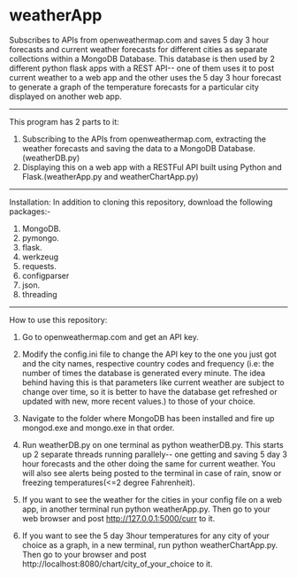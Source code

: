 # weatherApp
Subscribes to APIs from openweathermap.com and saves 5 day 3 hour forecasts and current weather forecasts for different cities as separate collections within a MongoDB Database. This database is then used by 2 different python flask apps with a REST API-- one of them uses it to post current weather to a web app and the other uses the 5 day 3 hour forecast to generate a graph of the temperature forecasts for a particular city displayed on another web app.

----------------------------------------------------------------------------------------------------------------------------------------

This program has 2 parts to it:
1. Subscribing to the APIs from openweathermap.com, extracting the weather forecasts and saving the data to a MongoDB Database.(weatherDB.py)
2. Displaying this on a web app with a RESTFul API built using Python and Flask.(weatherApp.py and weatherChartApp.py)

----------------------------------------------------------------------------------------------------------------------------------------

Installation:
In addition to cloning this repository, download the following packages:-
1. MongoDB.
2. pymongo.
3. flask.
4. werkzeug
5. requests.
6. configparser
7. json.
8. threading

----------------------------------------------------------------------------------------------------------------------------------------

How to use this repository:

1. Go to openweathermap.com and get an API key.

2. Modify the config.ini file to change the API key to the one you just got and the city names, respective country codes and frequency (i.e: the number of times the database is generated every minute. The idea behind having this is that parameters like current weather are subject to change over time, so it is better to have the database get refreshed or updated with new, more recent values.) to those of your choice.

3. Navigate to the folder where MongoDB has been installed and fire up mongod.exe and mongo.exe in that order.

4. Run weatherDB.py on one terminal as python weatherDB.py. This starts up 2 separate threads running parallely-- one getting and saving 5 day 3 hour forecasts and the other doing the same for current weather. You will also see alerts being posted to the terminal in case of rain, snow or freezing temperatures(<=2 degree Fahrenheit).

5. If you want to see the weather for the cities in your config file on a web app, in another terminal run python weatherApp.py. Then go to your web browser and post http://127.0.0.1:5000/curr to it.

6. If you want to see the 5 day 3hour temperatures for any city of your choice as a graph, in a new terminal, run python weatherChartApp.py. Then go to your browser and  post http://localhost:8080/chart/city_of_your_choice to it.

